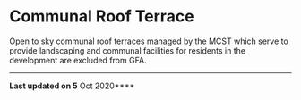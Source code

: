# Communal Roof Terrace

Open to sky communal roof terraces managed by the MCST which serve to
provide landscaping and communal facilities for residents in the
development are excluded from GFA.

---

**Last updated on 5** Oct 2020****
